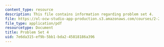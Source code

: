 ```yaml
---
content_type: resource
description: This file contains information regarding problem set 4.
file: https://ol-ocw-studio-app-production.s3.amazonaws.com/courses/2-29-numerical-fluid-mechanics-spring-2015/7e6da315ef9b5bb1bda245818186a396_MIT2_29S15_PS4_SP2015_v1.pdf
file_type: application/pdf
resourcetype: Document
title: Problem Set 4
uid: 7e6da315-ef9b-5bb1-bda2-45818186a396
---
```

